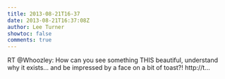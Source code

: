 ```yaml
---
title: 2013-08-21T16-37
date: 2013-08-21T16:37:08Z
author: Lee Turner
showtoc: false
comments: true
---
```


RT @Whoozley: How can you see something THIS beautiful, understand why it exists... and be impressed by a face on a bit of toast?! http://t…

